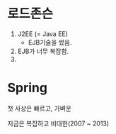 # 로드존슨

1. J2EE (= Java EE)
   - EJB기술을 썼음.
2. EJB가 너무 복잡함.
3. 



# Spring

첫 사상은 빠르고, 가벼운

지금은 복잡하고 비대한(2007 ~ 2013)

